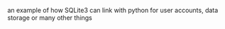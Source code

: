 an example of how SQLite3 can link with python for user accounts, data storage or many other things
